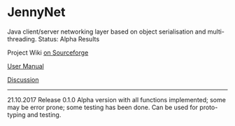 JennyNet
========

Java client/server networking layer based on object serialisation and multi-threading.
Status: Alpha Results

Project Wiki [on Sourceforge](http://sourceforge.net/p/jennynet/wiki/Home/)

[User Manual](http://sourceforge.net/p/jennynet/wiki/User%20Manual/)

[Discussion](http://sourceforge.net/p/jennynet/discussion/)

-----------------

21.10.2017  Release 0.1.0 Alpha version with all functions implemented; some
            may be error prone; some testing has been done. Can be used for
            proto-typing and testing.


